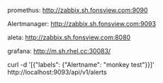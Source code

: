 
promethus:
http://zabbix.sh.fonsview.com:9090

Alertmanager:
http://zabbix.sh.fonsview.com:9093


aleta:
http://zabbix.sh.fonsview.com:8080


grafana:
http://m.sh.rhel.cc:30083/

curl -d '[{"labels": {"Alertname": "monkey test"}}]' http://localhost:9093/api/v1/alerts